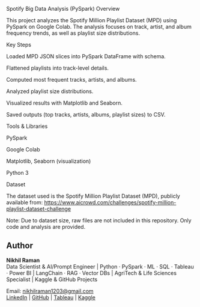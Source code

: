 Spotify Big Data Analysis (PySpark)
Overview

This project analyzes the Spotify Million Playlist Dataset (MPD) using PySpark on Google Colab.
The analysis focuses on track, artist, and album frequency trends, as well as playlist size distributions.

Key Steps

Loaded MPD JSON slices into PySpark DataFrame with schema.

Flattened playlists into track-level details.

Computed most frequent tracks, artists, and albums.

Analyzed playlist size distributions.

Visualized results with Matplotlib and Seaborn.

Saved outputs (top tracks, artists, albums, playlist sizes) to CSV.

Tools & Libraries

PySpark

Google Colab

Matplotlib, Seaborn (visualization)

Python 3

Dataset

The dataset used is the Spotify Million Playlist Dataset (MPD), publicly available from:
https://www.aicrowd.com/challenges/spotify-million-playlist-dataset-challenge

Note: Due to dataset size, raw files are not included in this repository. Only code and analysis are provided.

## Author

**Nikhil Raman**  
Data Scientist & AI/Prompt Engineer | Python · PySpark · ML · SQL · Tableau · Power BI | LangChain · RAG · Vector DBs | AgriTech & Life Sciences Specialist | Kaggle & GitHub Projects  

 Email: [nikhilraman1203@gmail.com](mailto:nikhilraman1203@gmail.com)  
 [LinkedIn](https://linkedin.com/in/nikhilraman) | [GitHub](https://github.com/NikhilRaman12) | [Tableau](https://public.tableau.com/profile/nikhil.raman) | [Kaggle](https://www.kaggle.com/nikhilramank)

